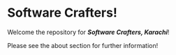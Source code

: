 # Software Crafters!

Welcome the repository for ***Software Crafters, Karachi***!

Please see the about section for further information!